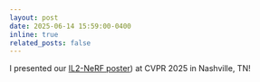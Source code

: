 ```yaml
---
layout: post
date: 2025-06-14 15:59:00-0400
inline: true
related_posts: false
---
```


I presented our [IL2-NeRF poster](https://cvpr.thecvf.com/virtual/2025/poster/32423)) at CVPR 2025 in Nashville, TN! 
